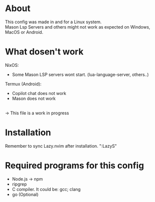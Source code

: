 # About
This config was made in and for a Linux system.</br>
Mason Lsp Servers and others might not work as expected on Windows, MacOS or Android.</br>

# What dosen't work
NixOS: 
- Some Mason LSP servers wont start. (lua-language-server, others..) </br>

Termux (Android): </br>
- Copilot chat does not work
- Mason does not work

</br>
-> This file is a work in progress 
</br>

# Installation
Remember to sync Lazy.nvim after installation.
":Lazy<cr>S"

# Required programs for this config
<ul>
    <li>Node.js -> npm</li>
    <li>ripgrep</li>
    <li>C compiler. It could be: gcc; clang </li>
    <li>go (Optional)</li>
</ul>

